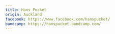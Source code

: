 ```yaml
---
title: Hans Pucket
origin: Auckland
facebook: https://www.facebook.com/hanspucket/
bandcamp: https://hanspucket.bandcamp.com/
---
```

